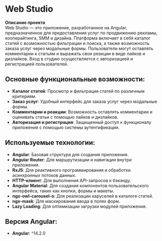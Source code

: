 # Web Studio

**Описание проекта**  
Web Studio — это приложение, разработанное на Angular, предназначенное для предоставления услуг по продвижению рекламы, кооперайтинга, SMM и дизайна. 
Платформа включает в себя каталог статей с возможностью фильтрации и поиска, а также возможность заказа услуг через модальные формы. 
Пользователи могут оставлять комментарии к статьям и выражать свои реакции в виде лайков и дизлайков. Вход в студию осуществляется с авторизацией и регистрацией пользователей.

## Основные функциональные возможности:
- **Каталог статей**: Просмотр и фильтрация статей по различным критериям.
- **Заказ услуг**: Удобный интерфейс для заказа услуг через модальные формы.
- **Комментарии и реакции**: Возможность оставлять комментарии и оценивать статьи с помощью лайков и дизлайков.
- **Авторизация и регистрация**: Защищенный доступ к функционалу приложения с помощью системы аутентификации.

## Используемые технологии:
- **Angular**: Базовая структура для создания приложения.
- **Angular Router**: Для маршрутизации и навигации внутри приложения.
- **RxJS**: Для реактивного программирования и обработки асинхронных потоков данных.
- **HTTP-клиент**: Для выполнения API-запросов к бэкэнду.
- **Angular Material**: Для создания компонентов пользовательского интерфейса, таких как кнопки, формы и макеты.
- **ngx-owl-carousel-o**: Для реализации каруселей в каталоге статей.
- **ngx-mask**: Для маскирования ввода в полях форм.
- **Lazy Loading**: Для оптимизации загрузки модулей приложения.

## Версия Angular:
- **Angular**: ^14.2.0
